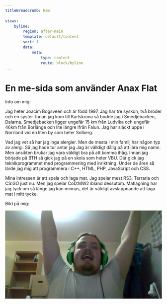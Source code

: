 ```yaml
---
titleBreadcrumb: Hem

views:
    byline:
        region: after-main
        template: default/content
        sort: 1
        data:
            meta:
                type: content
                route: block/byline
...
```

En me-sida som använder Anax Flat
===============================

Info om mig:

Jag heter Joacim Bogsveen och är född 1997.
Jag har tre syskon, två bröder och en syster.
Innan jag kom till Karlskrona så bodde jag i Smedjebacken, Dalarna.
Smedjebacken ligger ungefär 15 km från Ludvika och ungefär 46km från Borlänge och lite längre ifrån Falun.
Jag har släckt uppe i Norrland vid en liten by som heter Solberg.

Vad jag vet så har jag inga alergier.
Men de mesta i min familj har någon typ av alergi. Så jag hade tur antar jag
Jag är välldigt dålig på att lära mig namn.
Men ansikten brukar jag vara väldigt bra på att komma ihåg.
Innan jag började på BTH så gick jag på en skola som heter VBU.
Där gick jag teknikprogrammet med programmering med inriktning.
Under de åren så lärde jag mig att programmera i C++, HTML, PHP, JavaScript och CSS.

Mina intressen är att spela och laga mat. Jag spelar mest RS3, Terraria och CS:GO just nu.
Men jag spelar CoD:MW2 ibland dessutom.
Matlagning har jag tyck om så länge jag kan minnas, det är väldigt avslappnande att laga mat i mitt tycke.

Bild på mig:

![Bild på ägaren!](..\htdocs\img\jag.jpg)
